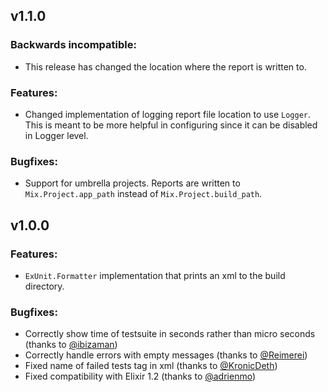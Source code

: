 ## v1.1.0

### Backwards incompatible: 

  - This release has changed the location where the report is written to. 

### Features:

  - Changed implementation of logging report file location to use `Logger`. This is meant to be more helpful in configuring since it can be disabled in Logger level.

### Bugfixes:

  - Support for umbrella projects. Reports are written to `Mix.Project.app_path` instead of `Mix.Project.build_path`.

## v1.0.0

### Features:

  - `ExUnit.Formatter` implementation that prints an xml to the build directory.
  
### Bugfixes:

  - Correctly show time of testsuite in seconds rather than micro seconds (thanks to [@ibizaman](https://github.com/ibizaman))
  - Correctly handle errors with empty messages (thanks to [@Reimerei](https://github.com/Reimerei))
  - Fixed name of failed tests tag in xml (thanks to [@KronicDeth](https://github.com/KronicDeth))
  - Fixed compatibility with Elixir 1.2 (thanks to [@adrienmo](https://github.com/adrienmo))
